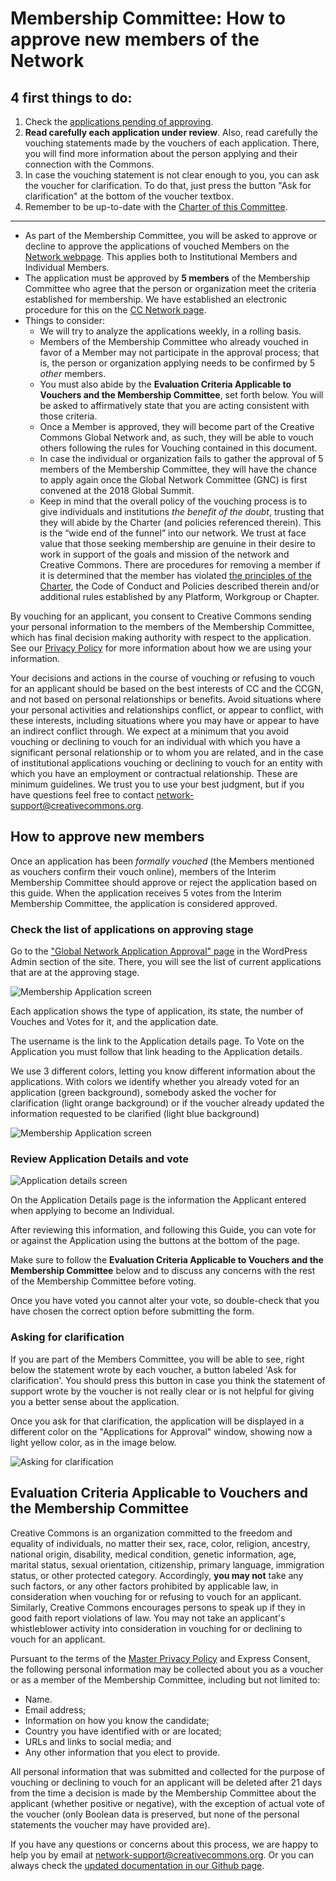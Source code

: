 
# Membership Committee: How to approve new members of the Network

## 4 first things to do:
 
1. Check the [applications pending of approving](https://network.creativecommons.org/wp-admin/users.php?page=global-network-application-approval).
2. **Read carefully each application under review**. Also, read carefully the vouching statements made by the vouchers of each application. There, you will find more information about the person applying and their connection with the Commons. 
3. In case the vouching statement is not clear enough to you, you can ask the voucher for clarification. To do that, just press the button "Ask for clarification" at the bottom of the voucher textbox.
4. Remember to be up-to-date with the [Charter of this Committee](https://github.com/creativecommons/global-network-strategy/blob/master/charters/Charter_of_the_GNC_Membership_Committee.md).

---

* As part of the Membership Committee, you will be asked to approve or decline to approve the applications of vouched Members on the [Network webpage](http://network.creativecommons.org). This applies both to Institutional Members and Individual Members.
* The application must be approved by **5 members** of the Membership Committee who agree that the person or organization meet the criteria established for membership. We have established an electronic procedure for this on the [CC Network page](http://network.creativecommons.org).
* Things to consider:
	* We will try to analyze the applications weekly, in a rolling basis.
	* Members of the Membership Committee who already vouched in favor of a Member may not participate in the approval process; that is, the person or organization applying needs to be confirmed by 5 *other* members.
	* You must also abide by the **Evaluation Criteria Applicable to Vouchers and the Membership Committee**, set forth below. You will be asked to affirmatively state that you are acting consistent with those criteria.
	* Once a Member is approved, they will become part of the Creative Commons Global Network and, as such, they will be able to vouch others following the rules for Vouching contained in this document.
	* In case the individual or organization fails to gather the approval of 5 members of the Membership Committee, they will have the chance to apply again once the Global Network Committee (GNC) is first convened at the 2018 Global Summit.
	* Keep in mind that the overall policy of the vouching process is to give individuals and institutions *the benefit of the doubt*, trusting that they will abide by the Charter (and policies referenced therein). This is the “wide end of the funnel” into our network. We trust at face value that those seeking membership are genuine in their desire to work in support of the goals and mission of the network and Creative Commons. There are procedures for removing a member if it is determined that the member has violated [the principles of the Charter](https://github.com/creativecommons/global-network-strategy/blob/master/charters/Charter_of_the_Global_Network_Council.md), the Code of Conduct and Policies described therein and/or additional rules established by any Platform, Workgroup or Chapter.

By vouching for an applicant, you consent to Creative Commons sending your personal information to the members of the Membership Committee, which has final decision making authority with respect to the application. See our [Privacy Policy](https://creativecommons.org/privacy/) for more information about how we are using your information.

Your decisions and actions in the course of vouching or refusing to vouch for an applicant should be based on the best interests of CC and the CCGN, and not based on personal relationships or benefits. Avoid situations where your personal activities and relationships conflict, or appear to conflict, with these interests, including situations where you may have or appear to have an indirect conflict through. We expect at a minimum that you avoid vouching or declining to vouch for an individual with which you have a significant personal relationship or to whom you are related, and in the case of institutional applications vouching or declining to vouch for an entity with which you have an employment or contractual relationship. These are minimum guidelines. We trust you to use your best judgment, but if you have questions feel free to contact network-support@creativecommons.org.

## How to approve new members

Once an application has been *formally vouched* (the Members mentioned as vouchers confirm their vouch online), members of the Interim Membership Committee should approve or reject the application based on this guide. When the application receives 5 votes from the Interim Membership Committee, the application is considered approved.

### Check the list of applications on approving stage
Go to the ["Global Network Application Approval" page](https://network.creativecommons.org/wp-admin/users.php?page=global-network-application-approval) in the WordPress Admin section of the site. There, you will see the list of current applications that are at the approving stage.

![Membership Application screen](/docs/approving_1.png)

Each application shows the type of application, its state, the number of Vouches and Votes for it, and the application date.

The username is the link to the Application details page. To Vote on the Application you must follow that link heading to the Application details.

We use 3 different colors, letting you know different information about the applications. With colors we identify whether you already voted for an application (green background), somebody asked the vocher for clarification (light orange background) or if the voucher already updated the information requested to be clarified (light blue background)

![Membership Application screen](/docs/approving_4.png)

### Review Application Details and vote

![Application details screen](/docs/approving_2.png)

On the Application Details page is the information the Applicant entered when applying to become an Individual.

After reviewing this information, and following this Guide, you can vote for or against the Application using the buttons at the bottom of the page.

Make sure to follow the **Evaluation Criteria Applicable to Vouchers and the Membership Committee** below and to discuss any concerns with the rest of the Membership Committee before voting.

Once you have voted you cannot alter your vote, so double-check that you have chosen the correct option before submitting the form.

### Asking for clarification

If you are part of the Members Committee, you will be able to see, right below the statement wrote by each voucher, a button labeled 'Ask for clarification'. You should press this button in case you think the statement of support wrote by the voucher is not really clear or is not helpful for giving you a better sense about the application. 

Once you ask for that clarification, the application will be displayed in a different color on the "Applications for Approval" window, showing now a light yellow color, as in the image below. 

![Asking for clarification](/docs/approving_3.png)

## Evaluation Criteria Applicable to Vouchers and the Membership Committee

Creative Commons is an organization committed to the freedom and equality of individuals, no matter their sex, race, color, religion, ancestry, national origin, disability, medical condition, genetic information, age, marital status, sexual orientation, citizenship, primary language, immigration status, or other protected category. Accordingly, **you may not** take any such factors, or any other factors prohibited by applicable law, in consideration when vouching for or refusing to vouch for an applicant. Similarly, Creative Commons encourages persons to speak up if they in good faith report violations of law. You may not take an applicant's whistleblower activity into consideration in vouching for or declining to vouch for an applicant.

Pursuant to the terms of the [Master Privacy Policy](https://creativecommons.org/privacy/) and Express Consent, the following personal information may be collected about you as a voucher or as a member of the Membership Committee, including but not limited to:

* Name.
* Email address;
* Information on how you know the candidate;
* Country you have identified with or are located;
* URLs and links to social media; and
* Any other information that you elect to provide.

All personal information that was submitted and collected for the purpose of vouching or declining to vouch for an applicant will be deleted after 21 days from the time a decision is made by the Membership Committee about the applicant (whether positive or negative), with the exception of actual vote of the voucher (only Boolean data is preserved, but none of the personal statements the voucher may have provided are).

If you have any questions or concerns about this process, we are happy to help you by email at network-support@creativecommons.org. Or you can always check the [updated documentation in our Github page](https://github.com/creativecommons/global-network-strategy).
